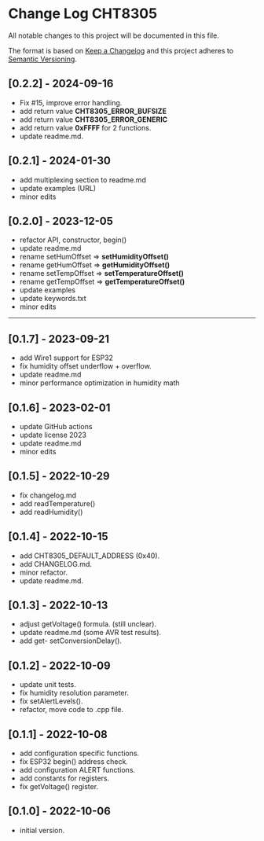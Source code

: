 # Change Log CHT8305

All notable changes to this project will be documented in this file.

The format is based on [Keep a Changelog](http://keepachangelog.com/)
and this project adheres to [Semantic Versioning](http://semver.org/).


## [0.2.2] - 2024-09-16
- Fix #15, improve error handling.
- add return value **CHT8305_ERROR_BUFSIZE**
- add return value **CHT8305_ERROR_GENERIC**
- add return value **0xFFFF** for 2 functions.
- update readme.md.


## [0.2.1] - 2024-01-30
- add multiplexing section to readme.md
- update examples (URL)
- minor edits

## [0.2.0] - 2023-12-05
- refactor API, constructor, begin()
- update readme.md
- rename setHumOffset => **setHumidityOffset()**
- rename getHumOffset => **getHumidityOffset()**
- rename setTempOffset => **setTemperatureOffset()**
- rename getTempOffset => **getTemperatureOffset()**
- update examples
- update keywords.txt
- minor edits

----

## [0.1.7] - 2023-09-21
- add Wire1 support for ESP32
- fix humidity offset underflow + overflow.
- update readme.md
- minor performance optimization in humidity math

## [0.1.6] - 2023-02-01
- update GitHub actions
- update license 2023
- update readme.md
- minor edits

## [0.1.5] - 2022-10-29
- fix changelog.md
- add readTemperature()
- add readHumidity()

## [0.1.4] - 2022-10-15
- add CHT8305_DEFAULT_ADDRESS (0x40).
- add CHANGELOG.md.
- minor refactor.
- update readme.md.

## [0.1.3] - 2022-10-13
- adjust getVoltage() formula. (still unclear).
- update readme.md   (some AVR test results).
- add get- setConversionDelay().

## [0.1.2] - 2022-10-09
- update unit tests.
- fix humidity resolution parameter.
- fix setAlertLevels().
- refactor, move code to .cpp file.

## [0.1.1] - 2022-10-08
- add configuration specific functions.
- fix ESP32 begin() address check.
- add configuration ALERT functions.
- add constants for registers.
- fix getVoltage() register.

## [0.1.0] - 2022-10-06
- initial version.

